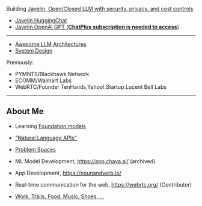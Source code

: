 Building [Javelin, Open/Closed LLM with security, privacy, and cost controls](https://www.getjavelin.io/)
- [Javelin HuggingChat](https://hf.co/chat/assistant/65bdbbf7f10680b82361aa45)
- [Javelin OpenAI GPT (**ChatPlus subscription is needed to access**) ](https://chat.openai.com/g/g-7kq4uSfJ4-javelin) 

---

- [Awesome LLM Architectures](https://github.com/ankumar/awesome-llm-architectures)
- [System Design](https://docs.google.com/document/d/1lL2VEVRs574OecdgTsYz-4ygnEhzJc2y8wgvPjhaW2Y/edit?usp=sharing)

Previously:
- PYMNTS/Blackhawk Network
- ECOMM/Walmart Labs
- WebRTC/Founder TenHands,Yahoo!,Startup,Lucent Bell Labs

---

## About Me
- Learning [Foundation models](https://docs.google.com/document/d/1POj8OKdKRYYnhPF_OwPVpCnv-xVGkYCS0Hw_OmOUNRo/edit?usp=sharing)

- ["Natural Language APIs"](https://docs.google.com/document/d/1E-sZ60oS5Iw8rZaxImInCdERm4ZNhBlfqJWpGbfT9KQ/edit?usp=sharing)

- [Problem Spaces](https://docs.google.com/document/d/1b36vcpRMI5aIp8N2j_cVvhiv8OwDRGDxPDr2bJzcCGA/edit?usp=sharing)

- ML Model Development, https://app.chaya.ai/ (archived)

- App Development, https://nounandverb.io/ 

- Real-time communication for the web, https://webrtc.org/ (Contributor)

- [Work, Trails, Food, Music, Shoes, ...](https://github.com/ankumar/Fun-Stuff) 
 
<!--
**ankumar/ankumar** is a ✨ _special_ ✨ repository because its `README.md` (this file) appears on your GitHub profile.

Here are some ideas to get you started:

- 🔭 I’m currently working on ...
- 🌱 I’m currently learning ...
- 👯 I’m looking to collaborate on ...
- 🤔 I’m looking for help with ...
- 💬 Ask me about ...
- 📫 How to reach me: ...
- 😄 Pronouns: ...
- ⚡ Fun fact: ...
-->
